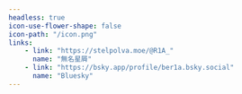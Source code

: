 ```yaml
---
headless: true
icon-use-flower-shape: false
icon-path: "/icon.png"
links:
    - link: "https://stelpolva.moe/@R1A_"
      name: "無名星屑"
    - link: "https://bsky.app/profile/ber1a.bsky.social"
      name: "Bluesky"
---
```

